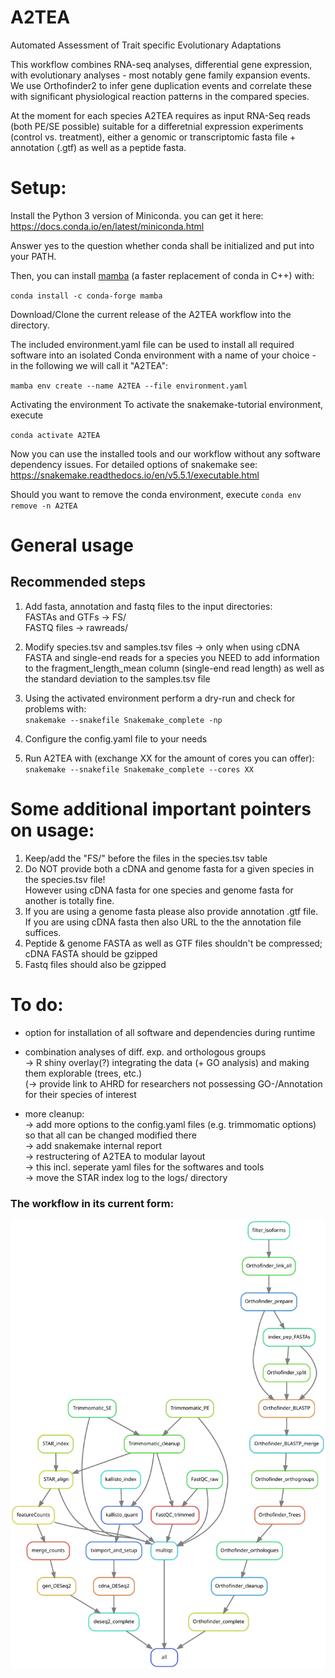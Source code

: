 # A2TEA
Automated Assessment of Trait specific Evolutionary Adaptations

This workflow combines RNA-seq analyses, differential gene expression, with evolutionary analyses - most notably gene family expansion events.
We use Orthofinder2 to infer gene duplication events and correlate these with significant physiological reaction patterns in the compared species.

At the moment for each species A2TEA requires as input RNA-Seq reads (both PE/SE possible) suitable for a differetnial expression experiments (control vs. treatment), either a genomic or transcriptomic fasta file + annotation (.gtf) as well as a peptide fasta.  


# Setup:
Install the Python 3 version of Miniconda.
you can get it here: https://docs.conda.io/en/latest/miniconda.html

Answer yes to the question whether conda shall be initialized and put into your PATH.

Then, you can install [mamba](https://github.com/QuantStack/mamba) (a faster replacement of conda in C++) with:

`conda install -c conda-forge mamba`

Download/Clone the current release of the A2TEA workflow into the directory.

The included environment.yaml file can be used to install all required software into an isolated Conda environment with a name of your choice - in the following we will call it "A2TEA":

`mamba env create --name A2TEA --file environment.yaml`

Activating the environment
To activate the snakemake-tutorial environment, execute

`conda activate A2TEA`

Now you can use the installed tools and our workflow without any software dependency issues.
For detailed options of snakemake see: https://snakemake.readthedocs.io/en/v5.5.1/executable.html

Should you want to remove the conda environment, execute
`conda env remove -n A2TEA`  


# General usage
## Recommended steps
1) Add fasta, annotation and fastq files to the input directories:  
  FASTAs and GTFs -> FS/  
  FASTQ files -> rawreads/  

2) Modify species.tsv and samples.tsv files
-> only when using cDNA FASTA and single-end reads for a species you NEED to add information to the fragment_length_mean column (single-end read length) as well as the standard deviation to the samples.tsv file  

3) Using the activated environment perform a dry-run and check for problems with:    
`snakemake --snakefile Snakemake_complete -np`  

4) Configure the config.yaml file to your needs  

5) Run A2TEA with (exchange XX for the amount of cores you can offer):  
`snakemake --snakefile Snakemake_complete --cores XX`  


# Some additional important pointers on usage:
1) Keep/add the "FS/" before the files in the species.tsv table 
2) Do NOT provide both a cDNA and genome fasta for a given species in the species.tsv file!  
  However using cDNA fasta for one species and genome fasta for another is totally fine.  
3) If you are using a genome fasta please also provide annotation .gtf file.    
If you are using cDNA fasta then also URL to the the annotation file suffices.  
4) Peptide & genome FASTA as well as GTF files shouldn't be compressed; cDNA FASTA should be gzipped
5) Fastq files should also be gzipped


# To do:
- option for installation of all software and dependencies during runtime  
- combination analyses of diff. exp. and orthologous groups  
-> R shiny overlay(?) integrating the data (+ GO analysis) and making them explorable (trees, etc.)  
(-> provide link to AHRD for researchers not possessing GO-/Annotation for their species of interest  

- more cleanup:  
-> add more options to the config.yaml files (e.g. trimmomatic options) so that all can be changed modified there  
-> add snakemake internal report  
-> restructering of A2TEA to modular layout  
-> this incl. seperate yaml files for the softwares and tools   
-> move the STAR index log to the logs/ directory  

  
  
### The workflow in its current form:
![Alt text](./latest_rulegraph.svg)

